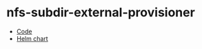 # nfs-subdir-external-provisioner

* [Code](https://github.com/louislam/uptime-kuma)
* [Helm chart](https://github.com/sarab97/helm-charts/tree/main/charts/uptime-kuma)
